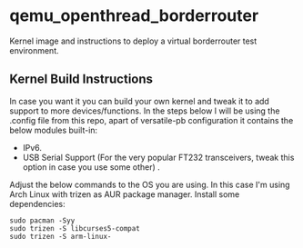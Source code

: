 # qemu_openthread_borderrouter
Kernel image and instructions to deploy a virtual borderrouter test environment.

## Kernel Build Instructions
In case you want it you can build your own kernel and tweak it to add support to more devices/functions. In the steps below I will be using the .config file from this repo, apart of versatile-pb configuration it contains the below modules built-in:
* IPv6.
* USB Serial Support (For the very popular FT232 transceivers, tweak this option in case you use some other) .

Adjust the below commands to the OS you are using. In this case I'm using Arch Linux with trizen as AUR package manager.
Install some dependencies:
```
sudo pacman -Syy
sudo trizen -S libcurses5-compat
sudo trizen -S arm-linux-
```


```
```
```
```
```
```
```
```
```
```
```
```
